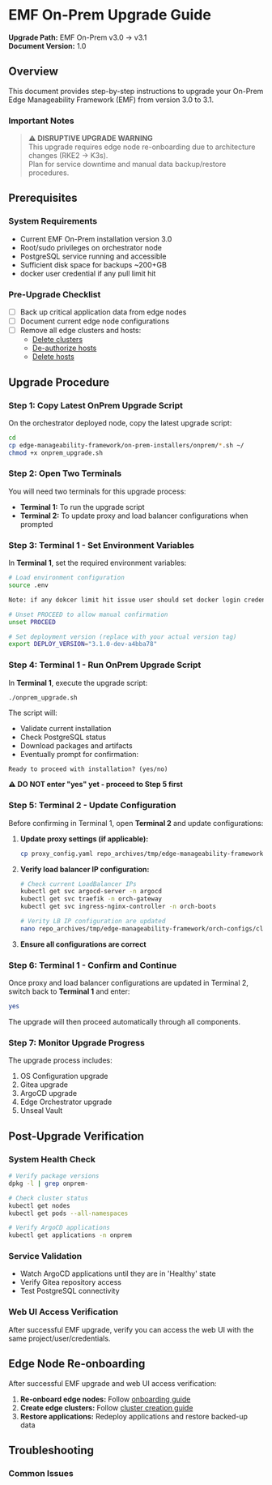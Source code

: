 # EMF On-Prem Upgrade Guide

**Upgrade Path:** EMF On-Prem v3.0 → v3.1  
**Document Version:** 1.0

## Overview

This document provides step-by-step instructions to upgrade your On-Prem Edge Manageability Framework (EMF) from version 3.0 to 3.1.

### Important Notes

> **⚠️ DISRUPTIVE UPGRADE WARNING**  
> This upgrade requires edge node re-onboarding due to architecture changes (RKE2 → K3s).  
> Plan for service downtime and manual data backup/restore procedures.

## Prerequisites

### System Requirements
- Current EMF On-Prem installation version 3.0
- Root/sudo privileges on orchestrator node
- PostgreSQL service running and accessible
- Sufficient disk space for backups ~200+GB
- docker user credential if any pull limit hit

### Pre-Upgrade Checklist
- [ ] Back up critical application data from edge nodes
- [ ] Document current edge node configurations  
- [ ] Remove all edge clusters and hosts:
  - [Delete clusters](https://docs.openedgeplatform.intel.com/edge-manage-docs/dev/user_guide/set_up_edge_infra/clusters/delete_clusters.html)
  - [De-authorize hosts](https://docs.openedgeplatform.intel.com/edge-manage-docs/dev/user_guide/set_up_edge_infra/deauthorize_host.html)
  - [Delete hosts](https://docs.openedgeplatform.intel.com/edge-manage-docs/dev/user_guide/set_up_edge_infra/delete_host.html)

## Upgrade Procedure

### Step 1: Copy Latest OnPrem Upgrade Script

On the orchestrator deployed node, copy the latest upgrade script:

```bash
cd
cp edge-manageability-framework/on-prem-installers/onprem/*.sh ~/
chmod +x onprem_upgrade.sh
```

### Step 2: Open Two Terminals

You will need two terminals for this upgrade process:

- **Terminal 1:** To run the upgrade script
- **Terminal 2:** To update proxy and load balancer configurations when prompted

### Step 3: Terminal 1 - Set Environment Variables

In **Terminal 1**, set the required environment variables:

```bash
# Load environment configuration
source .env

Note: if any dokcer limit hit issue user should set docker login credential as env 

# Unset PROCEED to allow manual confirmation
unset PROCEED

# Set deployment version (replace with your actual version tag)
export DEPLOY_VERSION="3.1.0-dev-a4bba78"
```

### Step 4: Terminal 1 - Run OnPrem Upgrade Script

In **Terminal 1**, execute the upgrade script:

```bash
./onprem_upgrade.sh
```

The script will:
- Validate current installation
- Check PostgreSQL status
- Download packages and artifacts
- Eventually prompt for confirmation:

```
Ready to proceed with installation? (yes/no)
```

**⚠️ DO NOT enter "yes" yet - proceed to Step 5 first**

### Step 5: Terminal 2 - Update Configuration

Before confirming in Terminal 1, open **Terminal 2** and update configurations:

1. **Update proxy settings (if applicable):**
   ```bash
   cp proxy_config.yaml repo_archives/tmp/edge-manageability-framework/orch-configs/profiles/proxy-none.yaml
   ```

2. **Verify load balancer IP configuration:**
   ```bash
   # Check current LoadBalancer IPs
   kubectl get svc argocd-server -n argocd
   kubectl get svc traefik -n orch-gateway
   kubectl get svc ingress-nginx-controller -n orch-boots
   
   # Verity LB IP configuration are updated
   nano repo_archives/tmp/edge-manageability-framework/orch-configs/clusters/onprem.yaml
   ```

3. **Ensure all configurations are correct**

### Step 6: Terminal 1 - Confirm and Continue

Once proxy and load balancer configurations are updated in Terminal 2, switch back to **Terminal 1** and enter:

```bash
yes
```

The upgrade will then proceed automatically through all components.

### Step 7: Monitor Upgrade Progress

The upgrade process includes:
1. OS Configuration upgrade
3. Gitea upgrade
4. ArgoCD upgrade
5. Edge Orchestrator upgrade
5. Unseal Vault


## Post-Upgrade Verification

### System Health Check
```bash
# Verify package versions
dpkg -l | grep onprem-

# Check cluster status
kubectl get nodes
kubectl get pods --all-namespaces

# Verify ArgoCD applications
kubectl get applications -n onprem
```

### Service Validation
- Watch ArgoCD applications until they are in 'Healthy' state
- Verify Gitea repository access
- Test PostgreSQL connectivity

### Web UI Access Verification
After successful EMF upgrade, verify you can access the web UI with the same project/user/credentials.

## Edge Node Re-onboarding

After successful EMF upgrade and web UI access verification:

1. **Re-onboard edge nodes:** Follow [onboarding guide](https://docs.openedgeplatform.intel.com/edge-manage-docs/dev/user_guide/set_up_edge_infra/edge_node_onboard.html)
2. **Create edge clusters:** Follow [cluster creation guide](https://docs.openedgeplatform.intel.com/edge-manage-docs/dev/user_guide/set_up_edge_infra/create_clusters.html)
3. **Restore applications:** Redeploy applications and restore backed-up data

## Troubleshooting

### Common Issues


